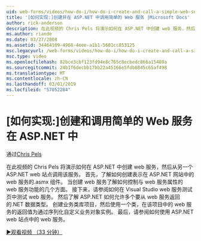 ```yaml
---
uid: web-forms/videos/how-do-i/how-do-i-create-and-call-a-simple-web-service-in-aspnet
title: '[如何实现:]创建并在 ASP.NET 中调用简单的 Web 服务 |Microsoft Docs'
author: rick-anderson
description: 在此视频的 Chris Pels 将演示如何在 ASP.NET 中创建 web 服务，然后从另一个 ASP.NET web 站点调用该服务。 首先，了解如何创建...
ms.author: riande
ms.date: 03/27/2008
ms.assetid: 34464109-4968-4eee-a1b1-5601cc853125
msc.legacyurl: /web-forms/videos/how-do-i/how-do-i-create-and-call-a-simple-web-service-in-aspnet
msc.type: video
ms.openlocfilehash: 82bce3cbf123fd94e8c765c8ecbedc866a15480a
ms.sourcegitcommit: 24b1f6decbb17bb22a45166e5fdb0845c65af498
ms.translationtype: MT
ms.contentlocale: zh-CN
ms.lasthandoff: 03/01/2019
ms.locfileid: "57052284"
---
```

<a name="how-do-i-create-and-call-a-simple-web-service-in-aspnet"></a>[如何实现:]创建和调用简单的 Web 服务在 ASP.NET 中
====================
通过[Chris Pels](https://twitter.com/chrispels)

在此视频的 Chris Pels 将演示如何在 ASP.NET 中创建 web 服务，然后从另一个 ASP.NET web 站点调用该服务。 首先，了解如何创建表示在 ASP.NET 网站中的 web 服务的.asmx 组件。 当创建 web 服务了解如何控制与 web 服务属性的 web 服务功能的几个方面。 接下来，请参阅如何在 Visual Studio web 服务测试页中测试 web 服务。 然后了解 ASP.NET 如何允许多个要从 web 服务返回的.NET 数据类型。 创建业务类库项目，然后使用一个类，在该项目中的 web 服务的返回值为通过序列化自定义业务对象实例。 最后，请参阅如何使用 ASP.NET web 站点中的 web 服务。

[&#9654;观看视频 （33 分钟）](https://channel9.msdn.com/Blogs/ASP-NET-Site-Videos/how-do-i-create-and-call-a-simple-web-service-in-aspnet)
